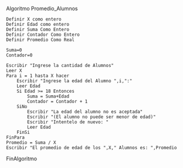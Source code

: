 Algoritmo Promedio_Alumnos
	
	Definir X como entero 
	Definir Edad como entero 
	Definir Suma Como Entero
	Definir Contador Como Entero
	Definir Promedio Como Real
	
	Suma=0
	Contador=0
	
	Escribir "Ingrese la cantidad de Alumnos"
	Leer X
	Para i = 1 hasta X hacer 
		Escribir "Ingrese la edad del Alumno ",i,":"
		Leer Edad 
		Si Edad >= 18 Entonces
			Suma = Suma+Edad
			Contador = Contador + 1
		SiNo
			Escribir "La edad del alumno no es aceptada"
			Escribir "(El alumno no puede ser menor de edad)"
			Escribir "Intentelo de nuevo: "
			Leer Edad
		FinSi
	FinPara
	Promedio = Suma / X
	Escribir "El promedio de edad de los ",X," Alumnos es: ",Promedio
	
FinAlgoritmo
